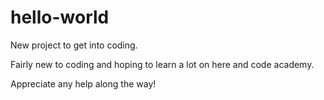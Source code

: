 # hello-world
New project to get into coding.

Fairly new to coding and hoping to learn a lot on here and code academy.

Appreciate any help along the way!
